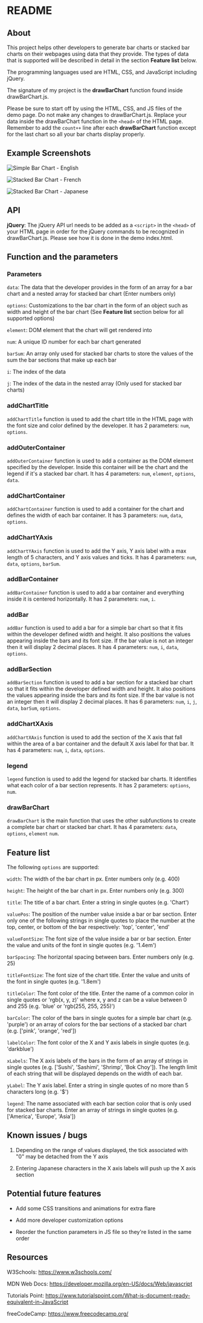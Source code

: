 # README

## About

This project helps other developers to generate bar charts or stacked bar charts on their webpages using data that they provide. The types of data that is supported will be described in detail in the section **Feature list** below.

The programming languages used are HTML, CSS, and JavaScript including jQuery.

The signature of my project is the **drawBarChart** function found inside drawBarChart.js.

Please be sure to start off by using the HTML, CSS, and JS files of the demo page. Do not make any changes to drawBarChart.js. Replace your data inside the drawBarChart function in the `<head>` of the HTML page. Remember to add the `count++` line after each **drawBarChart** function except for the last chart so all your bar charts display properly.

## Example Screenshots

![Simple Bar Chart - English](https://user-images.githubusercontent.com/84679544/135497731-c1092134-3304-4751-b8b4-55d65dab742e.png)

![Stacked Bar Chart - French](https://user-images.githubusercontent.com/84679544/135498053-94e5aac9-ed5e-4661-8529-4d6dd6438738.png)

![Stacked Bar Chart - Japanese](https://user-images.githubusercontent.com/84679544/135498365-2577abf0-f510-4da6-8ff4-a50c4681a523.png)

## API

**jQuery**: The jQuery API url needs to be added as a `<script>` in the `<head>` of your HTML page in order for the jQuery commands to be recognized in drawBarChart.js. Please see how it is done in the demo index.html.

## Function and the parameters

### Parameters

`data`: The data that the developer provides in the form of an array for a bar chart and a nested array for stacked bar chart (Enter numbers only)

`options`: Customizations to the bar chart in the form of an object such as width and height of the bar chart (See **Feature list** section below for all supported options)

`element`: DOM element that the chart will get rendered into

`num`: A unique ID number for each bar chart generated

`barSum`: An array only used for stacked bar charts to store the values of the sum the bar sections that make up each bar

`i`: The index of the data

`j`: The index of the data in the nested array (Only used for stacked bar charts)

### addChartTitle

`addChartTitle` function is used to add the chart title in the HTML page with the font size and color defined by the developer. It has 2 parameters: `num`, `options`.

### addOuterContainer

`addOuterContainer` function is used to add a container as the DOM element specified by the developer. Inside this container will be the chart and the legend if it's a stacked bar chart. It has 4 parameters: `num`, `element`, `options`, `data`.

### addChartContainer

`addChartContainer` function is used to add a container for the chart and defines the width of each bar container. It has 3 parameters: `num`, `data`, `options`.

### addChartYAxis

`addChartYAxis` function is used to add the Y axis, Y axis label with a max length of 5 characters, and Y axis values and ticks. It has 4 parameters: `num`, `data`, `options`, `barSum`.

### addBarContainer

`addBarContainer` function is used to add a bar container and everything inside it is centered horizontally. It has 2 parameters: `num`, `i`.

### addBar

`addBar` function is used to add a bar for a simple bar chart so that it fits within the developer defined width and height. It also positions the values appearing inside the bars and its font size. If the bar value is not an integer then it will display 2 decimal places. It has 4 parameters: `num`, `i`, `data`, `options`.

### addBarSection

`addBarSection` function is used to add a bar section for a stacked bar chart so that it fits within the developer defined width and height. It also positions the values appearing inside the bars and its font size. If the bar value is not an integer then it will display 2 decimal places. It has 6 parameters: `num`, `i`, `j`, `data`, `barSum`, `options`.

### addChartXAxis

`addChartXAxis` function is used to add the section of the X axis that fall within the area of a bar container and the default X axis label for that bar. It has 4 parameters: `num`, `i`, `data`, `options`.

### legend

`legend` function is used to add the legend for stacked bar charts. It identifies what each color of a bar section represents. It has 2 parameters: `options`, `num`.

### drawBarChart

`drawBarChart` is the main function that uses the other subfunctions to create a complete bar chart or stacked bar chart. It has 4 parameters: `data`, `options`, `element` `num`.

## Feature list

The following `options` are supported:

`width`: The width of the bar chart in px. Enter numbers only (e.g. 400)

`height`: The height of the bar chart in px. Enter numbers only (e.g. 300)

`title`: The title of a bar chart. Enter a string in single quotes (e.g. 'Chart')

`valuePos`: The position of the number value inside a bar or bar section. Enter only one of the following strings in single quotes to place the number at the top, center, or bottom of the bar respectively: 'top', 'center', 'end'

`valueFontSize`: The font size of the value inside a bar or bar section. Enter the value and units of the font in single quotes (e.g. '1.4em')

`barSpacing`: The horizontal spacing between bars. Enter numbers only (e.g. 25)

`titleFontSize`: The font size of the chart title. Enter the value and units of the font in single quotes (e.g. '1.8em')

`titleColor`: The font color of the title. Enter the name of a common color in single quotes or 'rgb(x, y, z)' where x, y and z can be a value between 0 and 255 (e.g. 'blue' or 'rgb(255, 255, 255)')

`barColor`: The color of the bars in single quotes for a simple bar chart (e.g. 'purple') or an array of colors for the bar sections of a stacked bar chart (e.g. ['pink', 'orange', 'red'])

`labelColor`: The font color of the X and Y axis labels in single quotes (e.g. 'darkblue')

`xLabels`: The X axis labels of the bars in the form of an array of strings in single quotes (e.g. ['Sushi', 'Sashimi', 'Shrimp', 'Bok Choy']). The length limit of each string that will be displayed depends on the width of each bar.

`yLabel`: The Y axis label. Enter a string in single quotes of no more than 5 characters long (e.g. '$')

`legend`: The name associated with each bar section color that is only used for stacked bar charts. Enter an array of strings in single quotes (e.g. ['America', 'Europe', 'Asia'])

## Known issues / bugs

1. Depending on the range of values displayed, the tick associated with "0" may be detached from the Y axis

2. Entering Japanese characters in the X axis labels will push up the X axis section

## Potential future features

- Add some CSS transitions and animations for extra flare

- Add more developer customization options

- Reorder the function parameters in JS file so they're listed in the same order

## Resources

W3Schools: https://www.w3schools.com/

MDN Web Docs: https://developer.mozilla.org/en-US/docs/Web/javascript

Tutorials Point: https://www.tutorialspoint.com/What-is-document-ready-equivalent-in-JavaScript

freeCodeCamp: https://www.freecodecamp.org/
